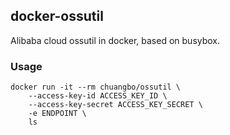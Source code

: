 ## docker-ossutil

Alibaba cloud ossutil in docker, based on busybox.

### Usage

```
docker run -it --rm chuangbo/ossutil \
    --access-key-id ACCESS_KEY_ID \
    --access-key-secret ACCESS_KEY_SECRET \
    -e ENDPOINT \
    ls
```
